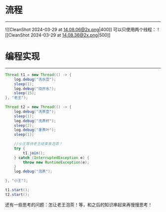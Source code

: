 # 流程
---
![[CleanShot 2024-03-29 at 14.08.06@2x.png|400]]
可以只使用两个线程：
![[CleanShot 2024-03-29 at 14.08.36@2x.png|500]]
# 编程实现
----
```java
Thread t1 = new Thread(() -> {  
    log.debug("洗水壶");  
    sleep(1);  
    log.debug("烧开水");  
    sleep(15);  
}, "老王");  
  
Thread t2 = new Thread(() -> {  
    log.debug("洗茶壶");  
    sleep(1);  
    log.debug("洗茶杯");  
    sleep(2);  
    log.debug("拿茶叶");  
    sleep(1);  
  
    //小王等待老王结束来泡茶！  
    try {  
        t1.join();     
    } catch (InterruptedException e) {  
        throw new RuntimeException(e);  
    }  
    log.debug("泡茶");  
  
}, "小王");  
  
t1.start();  
t2.start();
```

还有一些思考的问题：怎让老王泡茶！等，和之后的知识串起来再慢慢思考！